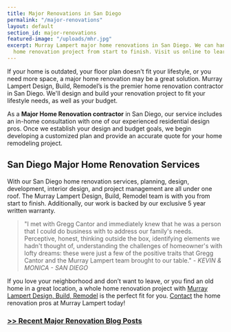 ```yaml
---
title: Major Renovations in San Diego
permalink: "/major-renovations"
layout: default
section_id: major-renovations
featured-image: "/uploads/mhr.jpg"
excerpt: Murray Lampert major home renovations in San Diego. We can handle your whole
  home renovation project from start to finish. Visit us online to learn more.
---
```


If your home is outdated, your floor plan doesn't fit your lifestyle, or you need more space, a major home renovation may be a great solution. Murray Lampert Design, Build, Remodel’s is the premier home renovation contractor in San Diego. We'll design and build your renovation project to fit your lifestyle needs, as well as your budget.

As a **Major Home Renovation contractor** in San Diego, our service includes an in-home consultation with one of our experienced residential design pros. Once we establish your design and budget goals, we begin developing a customized plan and provide an accurate quote for your home remodeling project.

## San Diego Major Home Renovation Services

With our San Diego home renovation services, planning, design, development, interior design, and project management are all under one roof. The Murray Lampert Design, Build, Remodel team is with you from start to finish. Additionally, our work is backed by our exclusive 5 year written warranty.

>"I met with Gregg Cantor and immediately knew that he was a person that I could do business with to address our family's needs. Perceptive, honest, thinking outside the box, identifying elements we hadn't thought of, understanding the challenges of homeowner's with lofty dreams: these were just a few of the positive traits that Gregg Cantor and the Murray Lampert team brought to our table." - _KEVIN &amp; MONICA - SAN DIEGO_

If you love your neighborhood and don’t want to leave, or you find an old home in a great location, a whole home renovation project with [Murray Lampert Design, Build, Remodel](/) is the perfect fit for you. [Contact](/contact) the home renovation pros at Murray Lampert today!

### [>> Recent Major Renovation Blog Posts](/blog/categories/#major-renovation)
